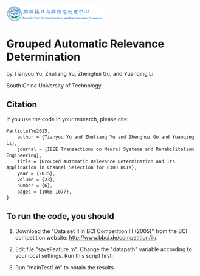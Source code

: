 <img src="scutbci-withtext.png" width="50%" height="50%" alt="scutbci">

# Grouped Automatic Relevance Determination

by Tianyou Yu, Zhuliang Yu, Zhenghui Gu, and Yuanqing Li.

South China University of Technology


## Citation

If you use the code in your research, please cite:

```
@article{Yu2015,
    author = {Tianyou Yu and Zhuliang Yu and Zhenghui Gu and Yuanqing Li},
    journal = {IEEE Transactions on Neural Systems and Rehabilitation Engineering},
    title = {Grouped Automatic Relevance Determination and Its Application in Channel Selection for P300 BCIs},
    year = {2015},
    volume = {23},
    number = {6},
    pages = {1068-1077},
}
```

## To run the code, you should

1. Download the "Data set II in BCI Competition III (2005)" from the BCI competition website: http://www.bbci.de/competition/iii/.

2. Edit file "saveFeature.m". Change the "datapath" variable according to your local settings. Run this script first.

3. Run "mainTest1.m" to obtain the results.
